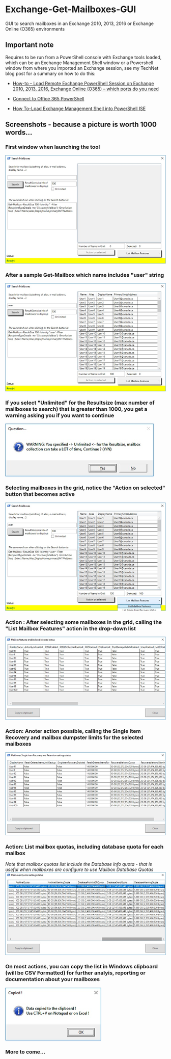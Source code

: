 # Exchange-Get-Mailboxes-GUI
GUI to search mailboxes in an Exchange 2010, 2013, 2016 or Exchange Online (O365) environments

## Important note

Requires to be run from a PowerShell console with Exchange tools loaded, which can be an Exchange Management Shell window or a Powershell window from where you imported an Exchange session, see my TechNet blog post for a summary on how to do this:

* [How-to – Load Remote Exchange PowerShell Session on Exchange 2010, 2013, 2016, Exchange Online (O365) – which ports do you need](https://blogs.technet.microsoft.com/samdrey/2018/04/06/how-to-load-remote-powershell-session-on-exchange-2010-2013-2016-exchange-online-o365-2/)

* [Connect to Office 365 PowerShell](https://docs.microsoft.com/en-us/office365/enterprise/powershell/connect-to-office-365-powershell)

* [How To–Load Exchange Management Shell into PowerShell ISE](https://blogs.technet.microsoft.com/samdrey/2017/12/17/how-to-load-exchange-management-shell-into-powershell-ise-2/)


## Screenshots - because a picture is worth 1000 words...

### First window when launching the tool
![screenshot1](DocResources/image0.jpg)

### After a sample Get-Mailbox which name includes "user" string
![screenshot2](DocResources/image1.jpg)

### If you select "Unlimited" for the Resultsize (max number of mailboxes to search) that is greater than 1000, you get a warning asking you if you want to continue
![screenshot3](DocResources/image-Question-LotsOfItems.jpg)

### Selecting mailboxes in the grid, notice the "Action on selected" button that becomes active
![screenshot4](DocResources/image-SelectForAction.jpg)

### Action : After selecting some mailboxes in the grid, calling the "List Mailbox Features" action in the drop-down list
![screenshot5](DocResources/image-Action-ListMbxFeatures.jpg)

### Action: Anoter action possible, calling the Single Item Recovery and mailbox dumpster limits for the selected mailboxes
![screenshot6](DocResources/image-Action-SingleItemRecoveryStatus.jpg)

### Action: List mailbox quotas, including database quota for each mailbox
*Note that mailbox quotas list include the Database info quota - that is useful when mailboxes are configure to use Mailbox Database Quotas*
![screenshot7](DocResources/image-Action-ListMailboxQuotas.jpg)


### On most actions, you can copy the list in Windows clipboard (will be CSV Formatted) for further analyis, reporting or documentation about your mailboxes
![screenshot8](DocResources/image-copyToClipBoard.jpg)

### More to come...

